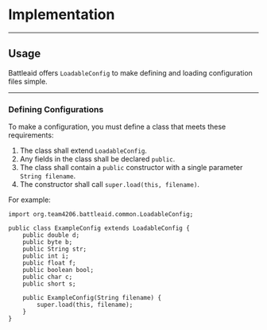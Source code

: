 # Implementation

<hr>

## Usage

Battleaid offers `LoadableConfig` to make defining and loading configuration files simple.

<hr>

### Defining Configurations

To make a configuration, you must define a class that meets these requirements: 

1. The class shall extend `LoadableConfig`.
2. Any fields in the class shall be declared `public`. 
3. The class shall contain a `public` constructor with a single parameter `String filename`.
4. The constructor shall call `super.load(this, filename)`.

For example:

```{code} java
import org.team4206.battleaid.common.LoadableConfig;

public class ExampleConfig extends LoadableConfig {
    public double d;
    public byte b;
    public String str;
    public int i;
    public float f;
    public boolean bool;
    public char c;
    public short s;

    public ExampleConfig(String filename) {
        super.load(this, filename);
    }
}
```
